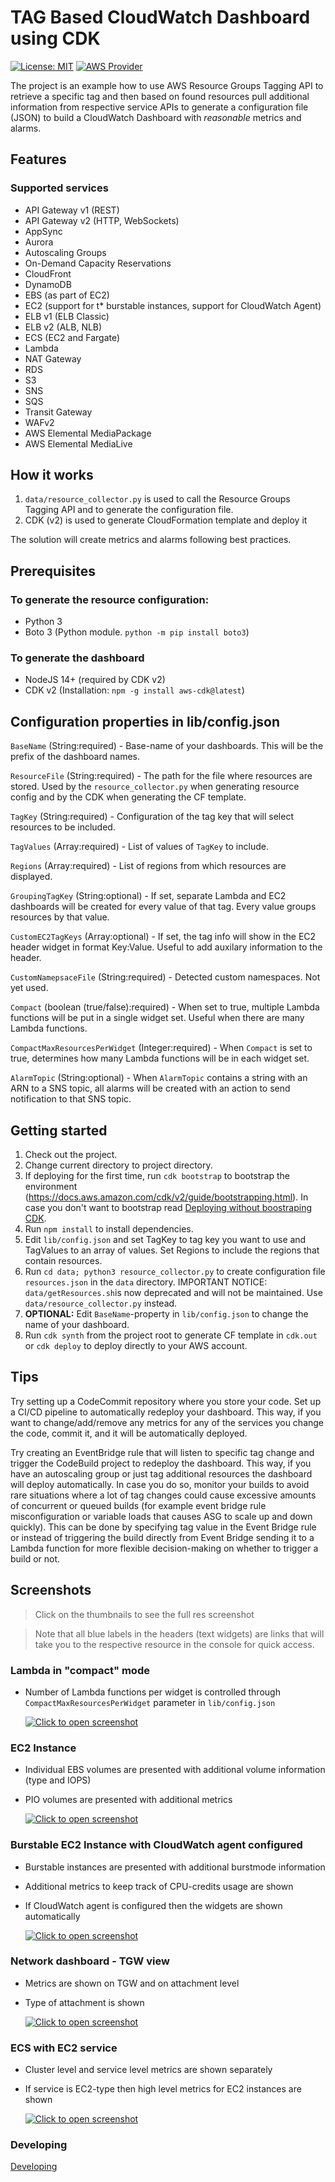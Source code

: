 # TAG Based CloudWatch Dashboard using CDK

[![License: MIT](https://img.shields.io/badge/License-MIT-yellow.svg)](https://opensource.org/licenses/MIT)
[![AWS Provider](https://img.shields.io/badge/provider-AWS-orange?logo=amazon-aws&color=ff9900)](https://docs.aws.amazon.com/AmazonCloudWatch/latest/monitoring/WhatIsCloudWatch.html)

The project is an example how to use AWS Resource Groups Tagging API to retrieve a specific tag
and then based on found resources pull additional information from respective service APIs to generate
a configuration file (JSON) to build a CloudWatch Dashboard with _reasonable_ metrics and alarms.

## Features

### Supported services

- API Gateway v1 (REST)
- API Gateway v2 (HTTP, WebSockets)
- AppSync
- Aurora
- Autoscaling Groups
- On-Demand Capacity Reservations
- CloudFront
- DynamoDB
- EBS (as part of EC2)
- EC2 (support for t\* burstable instances, support for CloudWatch Agent)
- ELB v1 (ELB Classic)
- ELB v2 (ALB, NLB)
- ECS (EC2 and Fargate)
- Lambda
- NAT Gateway
- RDS
- S3
- SNS
- SQS
- Transit Gateway
- WAFv2
- AWS Elemental MediaPackage
- AWS Elemental MediaLive

## How it works

1. `data/resource_collector.py` is used to call the Resource Groups Tagging API and to generate the configuration file.
2. CDK (v2) is used to generate CloudFormation template and deploy it

The solution will create metrics and alarms following best practices.

## Prerequisites

### To generate the resource configuration:

- Python 3
- Boto 3 (Python module. `python -m pip install boto3`)

### To generate the dashboard

- NodeJS 14+ (required by CDK v2)
- CDK v2 (Installation: `npm -g install aws-cdk@latest`)

## Configuration properties in lib/config.json

`BaseName` (String:required) - Base-name of your dashboards. This will be the prefix of the dashboard names.

`ResourceFile` (String:required) - The path for the file where resources are stored. Used by the `resource_collector.py` when generating resource config and by the CDK when generating the CF template.

`TagKey` (String:required) - Configuration of the tag key that will select resources to be included.

`TagValues` (Array<String>:required) - List of values of `TagKey` to include.

`Regions` (Array<String>:required) - List of regions from which resources are displayed.

`GroupingTagKey` (String:optional) - If set, separate Lambda and EC2 dashboards will be created for every value of that tag. Every value groups resources by that value.

`CustomEC2TagKeys` (Array<String>:optional) - If set, the tag info will show in the EC2 header widget in format Key:Value. Useful to add auxilary information to the header.

`CustomNamepsaceFile` (String:required) - Detected custom namespaces. Not yet used.

`Compact` (boolean (true/false):required) - When set to true, multiple Lambda functions will be put in a single widget set. Useful when there are many Lambda functions.

`CompactMaxResourcesPerWidget` (Integer:required) - When `Compact` is set to true, determines how many Lambda functions will be in each widget set.

`AlarmTopic` (String:optional) - When `AlarmTopic` contains a string with an ARN to a SNS topic, all alarms will be created with an action to send notification to that SNS topic.

## Getting started

1. Check out the project.
2. Change current directory to project directory.
3. If deploying for the first time, run `cdk bootstrap` to bootstrap the environment (https://docs.aws.amazon.com/cdk/v2/guide/bootstrapping.html). In case you don't want to bootstrap read [Deploying without boostraping CDK](BOOTSTRAP.md).
4. Run `npm install` to install dependencies.
5. Edit `lib/config.json` and set TagKey to tag key you want to use and TagValues to an array of values. Set Regions to include the regions that contain resources.
6. Run `cd data; python3 resource_collector.py` to create configuration file `resources.json` in the `data` directory. IMPORTANT NOTICE: `data/getResources.sh`is now deprecated and will not be maintained. Use `data/resource_collector.py` instead.
7. **OPTIONAL:** Edit `BaseName`-property in `lib/config.json` to change the name of your dashboard.
8. Run `cdk synth` from the project root to generate CF template in `cdk.out` or `cdk deploy` to deploy directly to your AWS account.

## Tips

Try setting up a CodeCommit repository where you store your code. Set up a CI/CD pipeline to automatically redeploy your dashboard.
This way, if you want to change/add/remove any metrics for any of the services you change the code, commit it, and it will be automatically deployed.

Try creating an EventBridge rule that will listen to specific tag change and trigger the CodeBuild project to redeploy the dashboard.
This way, if you have an autoscaling group or just tag additional resources the dashboard will deploy automatically. In case you do so, monitor your builds
to avoid rare situations where a lot of tag changes could cause excessive amounts of concurrent or queued builds (for example event bridge rule misconfiguration or
variable loads that causes ASG to scale up and down quickly). This can be done by specifying tag value in the Event Bridge rule or instead of triggering the build
directly from Event Bridge sending it to a Lambda function for more flexible decision-making on whether to trigger a build or not.

## Screenshots

> Click on the thumbnails to see the full res screenshot

> Note that all blue labels in the headers (text widgets) are links that will take you to the respective resource in the console for quick access.

### Lambda in "compact" mode

- Number of Lambda functions per widget is controlled through `CompactMaxResourcesPerWidget` parameter in `lib/config.json`

  [![Click to open screenshot](screenshots/LambdaCompact-thumb.png)](screenshots/LambdaCompact.png)

### EC2 Instance

- Individual EBS volumes are presented with additional volume information (type and IOPS)
- PIO volumes are presented with additional metrics

  [![Click to open screenshot](screenshots/EC2-instance-thumb.png)](screenshots/EC2-instance.png)

### Burstable EC2 Instance with CloudWatch agent configured

- Burstable instances are presented with additional burstmode information
- Additional metrics to keep track of CPU-credits usage are shown
- If CloudWatch agent is configured then the widgets are shown automatically

  [![Click to open screenshot](screenshots/EC2-burstable-instance-thumb.png)](screenshots/EC2-burstable-instance.png)

### Network dashboard - TGW view

- Metrics are shown on TGW and on attachment level
- Type of attachment is shown

  [![Click to open screenshot](screenshots/Network-TGW-thumb.png)](screenshots/Network-TGW.png)

### ECS with EC2 service

- Cluster level and service level metrics are shown separately
- If service is EC2-type then high level metrics for EC2 instances are shown

  [![Click to open screenshot](screenshots/ECS-EC2-service-thumb.png)](screenshots/ECS-EC2-service.png)

### Developing

[Developing](DEVELOPING.md)
